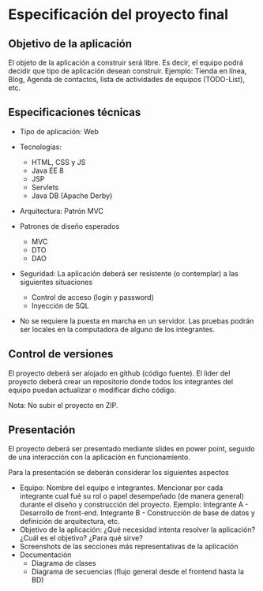 # Especificación del proyecto final

## Objetivo de la aplicación

El objeto de la aplicación a construir será libre. Es decir, el equipo podrá decidir que tipo de aplicación desean construir.
Ejemplo: Tienda en línea, Blog, Agenda de contactos, lista de actividades de equipos (TODO-List), etc. 

## Especificaciones técnicas

- Tipo de aplicación: Web

- Tecnologías:
  - HTML, CSS y JS
  - Java EE 8
  - JSP
  - Servlets
  - Java DB (Apache Derby)
  
- Arquitectura: Patrón MVC

- Patrones de diseño esperados
	- MVC
	- DTO
	- DAO

- Seguridad: La aplicación deberá ser resistente (o contemplar) a las siguientes situaciones

  - Control de acceso (login y password)
  - Inyección de SQL
  
- No se requiere la puesta en marcha en un servidor. Las pruebas podrán ser locales en la computadora de alguno de los integrantes.

## Control de versiones

El proyecto deberá ser alojado en github (código fuente). El lider del proyecto deberá crear un repositorio donde todos los integrantes del equipo puedan actualizar o modificar dicho código.

Nota: No subir el proyecto en ZIP.

## Presentación
El proyecto deberá ser presentado mediante slides en power point, seguido de una interacción con la aplicación en funcionamiento.

Para la presentación se deberán considerar los siguientes aspectos

- Equipo: Nombre del equipo e integrantes. Mencionar por cada integrante cual fué su rol o papel desempeñado (de manera general) durante el diseño y construcción del proyecto. Ejemplo: Integrante A - Desarrollo de front-end. Integrante B - Construcción de base de datos y definición de arquitectura, etc.
- Objetivo de la aplicación: ¿Qué necesidad intenta resolver la aplicación? ¿Cuál es el objetivo? ¿Para qué sirve?
- Screenshots de las secciones más representativas de la aplicación
- Documentación
	- Diagrama de clases
	- Diagrama de secuencias (flujo general desde el frontend hasta la BD)
